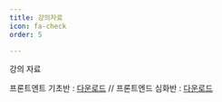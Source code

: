 ```yaml
---
title: 강의자료
icon: fa-check
order: 5

---
```

강의 자료

프론트엔트 기초반 : [다운로드](https://github.com/jhoon2816/jhoon2816.github.io/raw/master/pdf/html.pdf)  //
프론트엔드 심화반 : [다운로드](https://github.com/jhoon2816/jhoon2816.github.io/raw/master/pdf/nodejs.pdf)
